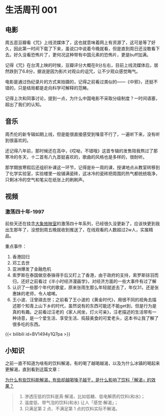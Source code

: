 # 生活周刊 001 


## 电影
周五逛豆瓣看《咒》上线流媒体了，这也就意味着网上有资源了，这可是等了好久，因此第一时间下载了下来，虽说口中说着今晚就看，但是直到周日还没敢看下去。好久没看恐怖片了，更何况这种带有中国元素的恐怖片，更是buff加满。

记得《咒》在台湾上映的时候，豆瓣评分大概在8分左右，目前上线流媒体后，居然跌到了6.8分，据说是因为影片对观众的诅咒，让不少观众感觉晦气。

电影是通过伪纪录片的方式来拍摄的，记得之前看过类似的——《中邪》，还挺不错的，只是结局都是走向科学可解释的范畴。

记得上次和同事讨论，提到一点，为什么中国电影不采取分级制度？一时间语塞，超出了我们的认知。

## 音乐
周杰伦的新专辑如期上线，但是能很直接感受到嗓音不行了，一遍听下来，没有听到很喜欢的。

还记得八年前，那时候还在高中，《哎呦，不错哦》这首专辑的发售陪我熬过了那寒冷的冬天，十二首有八九首挺喜欢的，歌曲的风格也是多样的，很耐听。

那学期放寒假后还组织补课这一环节，记得是补一周的课，授课地点从教室转移到了化学实验室，实验楼里一般铺满瓷砖，这冰冷的瓷砖把周围的热气都统统吸净，只剩冰冷的空气和笔尖在纸张上的刷刷声。

## 视频

### 激荡四十年-1997
前些天还在挂念[大象放映室](https://b23.tv/X1nVLK0)的激荡四十年系列，已经很久没更新了，应该快更到我出生那年了，没想到周五晚就收到推送了，在线观看的人数超过2w人，实属精品。

重点事件：
1. 香港回归
2. 邓工去世
3. 亚洲爆发了金融危机
4. 索罗斯在泰国做空泰铢得手后又盯上了香港，由于政府的支持，索罗斯铩羽而归，还好之前看过《半小时经济漫画学》，对经济方面的一些大事件有过了解
5. 认识了一些那个年代的歌星，原来张雨生那么年轻就逝去了，年仅31，还是张惠妹的老师，令人嘘唏。
6. 王小波、汪曾祺去世；之前看了王小波的《黄金时代》，用很不同的视角去描述那个知青上山下乡的时代，虽然说有的东西可能还不能get到，但是行为是真的有趣。之前看过汪老的《家人闲坐，灯火可亲》，汪老描述的生活带有一种诗意，是一个爱生活、享受生活、捣鼓美食的可爱老头，这本书让我了解了很多吃的东西。

{{< bilibili id=BV1494y1Q7pa >}}

## 小知识
之前一直不知道为啥有的饮料解渴，有的喝了越喝越渴，以及为什么冰镇的喝起来更解渴，直到看到这篇文章：

[为什么有些饮料能解渴，有些却越喝嗓子越干，是什么影响了饮料「解渴」的效果？](https://daily.zhihu.com/story/9750499)

> 1. 渗透压低的饮料是真·解渴，比如低糖、低电解质的饮料(和水)；
> 2. 温度低、带气泡的饮料(和水) 让人「感觉·解渴」；
> 3. 只满足第 2 点、不满足第 1 点的饮料实际不解渴。

